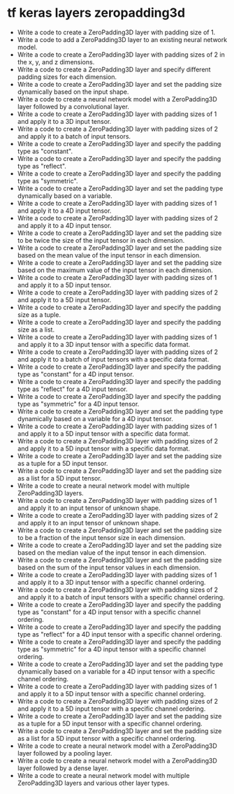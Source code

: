 # tf keras layers zeropadding3d

- Write a code to create a ZeroPadding3D layer with padding size of 1.
- Write a code to add a ZeroPadding3D layer to an existing neural network model.
- Write a code to create a ZeroPadding3D layer with padding sizes of 2 in the x, y, and z dimensions.
- Write a code to create a ZeroPadding3D layer and specify different padding sizes for each dimension.
- Write a code to create a ZeroPadding3D layer and set the padding size dynamically based on the input shape.
- Write a code to create a neural network model with a ZeroPadding3D layer followed by a convolutional layer.
- Write a code to create a ZeroPadding3D layer with padding sizes of 1 and apply it to a 3D input tensor.
- Write a code to create a ZeroPadding3D layer with padding sizes of 2 and apply it to a batch of input tensors.
- Write a code to create a ZeroPadding3D layer and specify the padding type as "constant".
- Write a code to create a ZeroPadding3D layer and specify the padding type as "reflect".
- Write a code to create a ZeroPadding3D layer and specify the padding type as "symmetric".
- Write a code to create a ZeroPadding3D layer and set the padding type dynamically based on a variable.
- Write a code to create a ZeroPadding3D layer with padding sizes of 1 and apply it to a 4D input tensor.
- Write a code to create a ZeroPadding3D layer with padding sizes of 2 and apply it to a 4D input tensor.
- Write a code to create a ZeroPadding3D layer and set the padding size to be twice the size of the input tensor in each dimension.
- Write a code to create a ZeroPadding3D layer and set the padding size based on the mean value of the input tensor in each dimension.
- Write a code to create a ZeroPadding3D layer and set the padding size based on the maximum value of the input tensor in each dimension.
- Write a code to create a ZeroPadding3D layer with padding sizes of 1 and apply it to a 5D input tensor.
- Write a code to create a ZeroPadding3D layer with padding sizes of 2 and apply it to a 5D input tensor.
- Write a code to create a ZeroPadding3D layer and specify the padding size as a tuple.
- Write a code to create a ZeroPadding3D layer and specify the padding size as a list.
- Write a code to create a ZeroPadding3D layer with padding sizes of 1 and apply it to a 3D input tensor with a specific data format.
- Write a code to create a ZeroPadding3D layer with padding sizes of 2 and apply it to a batch of input tensors with a specific data format.
- Write a code to create a ZeroPadding3D layer and specify the padding type as "constant" for a 4D input tensor.
- Write a code to create a ZeroPadding3D layer and specify the padding type as "reflect" for a 4D input tensor.
- Write a code to create a ZeroPadding3D layer and specify the padding type as "symmetric" for a 4D input tensor.
- Write a code to create a ZeroPadding3D layer and set the padding type dynamically based on a variable for a 4D input tensor.
- Write a code to create a ZeroPadding3D layer with padding sizes of 1 and apply it to a 5D input tensor with a specific data format.
- Write a code to create a ZeroPadding3D layer with padding sizes of 2 and apply it to a 5D input tensor with a specific data format.
- Write a code to create a ZeroPadding3D layer and set the padding size as a tuple for a 5D input tensor.
- Write a code to create a ZeroPadding3D layer and set the padding size as a list for a 5D input tensor.
- Write a code to create a neural network model with multiple ZeroPadding3D layers.
- Write a code to create a ZeroPadding3D layer with padding sizes of 1 and apply it to an input tensor of unknown shape.
- Write a code to create a ZeroPadding3D layer with padding sizes of 2 and apply it to an input tensor of unknown shape.
- Write a code to create a ZeroPadding3D layer and set the padding size to be a fraction of the input tensor size in each dimension.
- Write a code to create a ZeroPadding3D layer and set the padding size based on the median value of the input tensor in each dimension.
- Write a code to create a ZeroPadding3D layer and set the padding size based on the sum of the input tensor values in each dimension.
- Write a code to create a ZeroPadding3D layer with padding sizes of 1 and apply it to a 3D input tensor with a specific channel ordering.
- Write a code to create a ZeroPadding3D layer with padding sizes of 2 and apply it to a batch of input tensors with a specific channel ordering.
- Write a code to create a ZeroPadding3D layer and specify the padding type as "constant" for a 4D input tensor with a specific channel ordering.
- Write a code to create a ZeroPadding3D layer and specify the padding type as "reflect" for a 4D input tensor with a specific channel ordering.
- Write a code to create a ZeroPadding3D layer and specify the padding type as "symmetric" for a 4D input tensor with a specific channel ordering.
- Write a code to create a ZeroPadding3D layer and set the padding type dynamically based on a variable for a 4D input tensor with a specific channel ordering.
- Write a code to create a ZeroPadding3D layer with padding sizes of 1 and apply it to a 5D input tensor with a specific channel ordering.
- Write a code to create a ZeroPadding3D layer with padding sizes of 2 and apply it to a 5D input tensor with a specific channel ordering.
- Write a code to create a ZeroPadding3D layer and set the padding size as a tuple for a 5D input tensor with a specific channel ordering.
- Write a code to create a ZeroPadding3D layer and set the padding size as a list for a 5D input tensor with a specific channel ordering.
- Write a code to create a neural network model with a ZeroPadding3D layer followed by a pooling layer.
- Write a code to create a neural network model with a ZeroPadding3D layer followed by a dense layer.
- Write a code to create a neural network model with multiple ZeroPadding3D layers and various other layer types.
